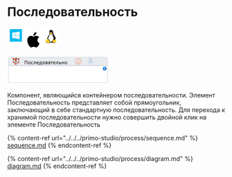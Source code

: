 # Последовательность

![](<../../../.gitbook/assets/image (813).png>)

![](<../../../.gitbook/assets/image (278).png>)

Компонент, являющийся контейнером последовательности. Элемент Последовательность представляет собой прямоугольник, заключающий в себе стандартную последовательность. Для перехода к хранимой последовательности нужно совершить двойной клик на элементе Последовательность

{% content-ref url="../../../primo-studio/process/sequence.md" %}
[sequence.md](../../../primo-studio/process/sequence.md)
{% endcontent-ref %}

{% content-ref url="../../../primo-studio/process/diagram.md" %}
[diagram.md](../../../primo-studio/process/diagram.md)
{% endcontent-ref %}

